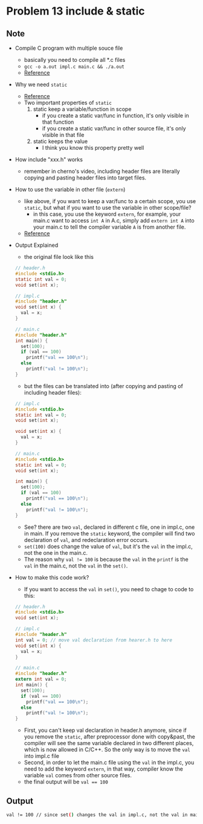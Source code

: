 Problem 13 include & static
===

Note
---
- Compile C program with multiple souce file
    -   basically you need to compile all *.c files
    - `gcc -o a.out impl.c main.c && ./a.out `
    - [Reference](https://www.linuxtopia.org/online_books/an_introduction_to_gcc/gccintro_11.html)

- Why we need `static`
    -   [Reference](https://www.itread01.com/content/1547705175.html)
    -   Two important properties of `static`
        1. static keep a variable/function in scope
            -   if you create a static var/func in function, it's only visible in that function
            -   if you create a static var/func in other source file, it's only visible in that file
        2. static keeps the value
            -   I think you know this property pretty well

- How include "xxx.h" works
    - remember in cherno's video, including header files are literally copying and pasting header files into target files.

- How to use the variable in other file (`extern`)
    - like above, if you want to keep a var/func to a certain scope, you use `static`, but what if you want to use the variable in other scope/file?
        - in this case, you use the keyword `extern`, for example, your main.c want to access `int A` in A.c, simply add `extern int A` into your main.c to tell the compiler variable `A` is from another file.
    - [Reference](https://stackoverflow.com/questions/12728426/how-to-use-a-static-c-variable-across-multiple-files)
    

- Output Explained
    - the original file look like this   
    ```c
    // header.h
    #include <stdio.h>
    static int val = 0;
    void set(int x);

    // impl.c
    #include "header.h"
    void set(int x) { 
      val = x;
    }

    // main.c
    #include "header.h"
    int main() {
      set(100);
      if (val == 100) 
        printf("val == 100\n");
      else
        printf("val != 100\n");
    }
    ```
    - but the files can be translated into (after copying and pasting of including header files):
    ```c
    // impl.c
    #include <stdio.h>
    static int val = 0;
    void set(int x);

    void set(int x) { 
      val = x;
    }

    // main.c
    #include <stdio.h>
    static int val = 0;
    void set(int x);

    int main() {
      set(100);
      if (val == 100) 
        printf("val == 100\n");
      else
        printf("val != 100\n");
    }

    ```
    - See? there are two `val`, declared in different c file, one in impl.c, one in main. If you remove the `static` keyword, the compiler will find two declaration of `val`, and redeclaration error occurs.
    - `set(100)` does change the value of `val`, but it's the `val` in the impl.c, not the one in the main.c.
    -  The reason why `val != 100`  is because the `val` in the `printf` is the `val` in the main.c, not the `val` in the `set()`.


- How to make this code work?
    - If you want to access the `val` in `set()`, you need to chage to code to this:
    ```c
    // header.h
    #include <stdio.h>
    void set(int x);

    // impl.c
    #include "header.h"
    int val = 0; // move val declaration from hearer.h to here
    void set(int x) { 
      val = x;
    }

    // main.c
    #include "header.h"
    extern int val = 0;
    int main() {
      set(100);
      if (val == 100) 
        printf("val == 100\n");
      else
        printf("val != 100\n");
    }

    ```
    - First, you can't keep val declaration in header.h anymore, since if you remove the `static`, after preprocessor done with copy&past, the compiler will see the same variable declared in two different places, which is now allowed in C/C++. So the only way is to move the `val` into impl.c file
    - Second, in order to let the main.c file using the `val` in the impl.c, you need to add the keyword `extern`, in that way, compiler know the variable `val` comes from other source files.
    - the final output will be `val == 100` 

Output
---
```sh
val != 100 // since set() changes the val in impl.c, not the val in main.c
```